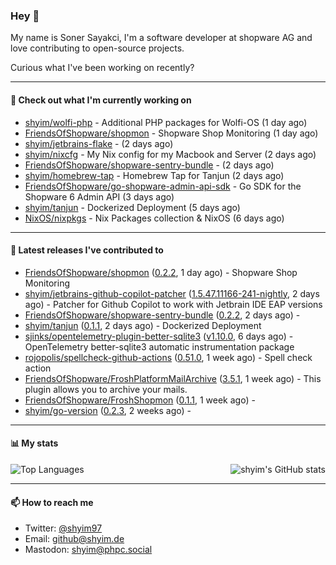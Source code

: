 ### Hey 👋

My name is Soner Sayakci, I'm a software developer at shopware AG and love contributing to open-source projects.

Curious what I've been working on recently?

---

#### 👷 Check out what I'm currently working on

- [shyim/wolfi-php](https://github.com/shyim/wolfi-php) - Additional PHP packages for Wolfi-OS (1 day ago)
- [FriendsOfShopware/shopmon](https://github.com/FriendsOfShopware/shopmon) - Shopware Shop Monitoring (1 day ago)
- [shyim/jetbrains-flake](https://github.com/shyim/jetbrains-flake) -  (2 days ago)
- [shyim/nixcfg](https://github.com/shyim/nixcfg) - My Nix config for my Macbook and Server (2 days ago)
- [FriendsOfShopware/shopware-sentry-bundle](https://github.com/FriendsOfShopware/shopware-sentry-bundle) -  (2 days ago)
- [shyim/homebrew-tap](https://github.com/shyim/homebrew-tap) - Homebrew Tap for Tanjun (2 days ago)
- [FriendsOfShopware/go-shopware-admin-api-sdk](https://github.com/FriendsOfShopware/go-shopware-admin-api-sdk) - Go SDK for the Shopware 6 Admin API (3 days ago)
- [shyim/tanjun](https://github.com/shyim/tanjun) - Dockerized Deployment (5 days ago)
- [NixOS/nixpkgs](https://github.com/NixOS/nixpkgs) - Nix Packages collection &amp; NixOS (6 days ago)

---

#### 🔭 Latest releases I've contributed to

- [FriendsOfShopware/shopmon](https://github.com/FriendsOfShopware/shopmon) ([0.2.2](https://github.com/FriendsOfShopware/shopmon/releases/tag/0.2.2), 1 day ago) - Shopware Shop Monitoring
- [shyim/jetbrains-github-copilot-patcher](https://github.com/shyim/jetbrains-github-copilot-patcher) ([1.5.47.11166-241-nightly](https://github.com/shyim/jetbrains-github-copilot-patcher/releases/tag/1.5.47.11166-241-nightly), 2 days ago) - Patcher for Github Copilot to work with Jetbrain IDE EAP versions
- [FriendsOfShopware/shopware-sentry-bundle](https://github.com/FriendsOfShopware/shopware-sentry-bundle) ([0.2.2](https://github.com/FriendsOfShopware/shopware-sentry-bundle/releases/tag/0.2.2), 2 days ago) - 
- [shyim/tanjun](https://github.com/shyim/tanjun) ([0.1.1](https://github.com/shyim/tanjun/releases/tag/0.1.1), 2 days ago) - Dockerized Deployment
- [sjinks/opentelemetry-plugin-better-sqlite3](https://github.com/sjinks/opentelemetry-plugin-better-sqlite3) ([v1.10.0](https://github.com/sjinks/opentelemetry-plugin-better-sqlite3/releases/tag/v1.10.0), 6 days ago) - OpenTelemetry better-sqlite3 automatic instrumentation package
- [rojopolis/spellcheck-github-actions](https://github.com/rojopolis/spellcheck-github-actions) ([0.51.0](https://github.com/rojopolis/spellcheck-github-actions/releases/tag/0.51.0), 1 week ago) - Spell check action
- [FriendsOfShopware/FroshPlatformMailArchive](https://github.com/FriendsOfShopware/FroshPlatformMailArchive) ([3.5.1](https://github.com/FriendsOfShopware/FroshPlatformMailArchive/releases/tag/3.5.1), 1 week ago) - This plugin allows you to archive your mails.
- [FriendsOfShopware/FroshShopmon](https://github.com/FriendsOfShopware/FroshShopmon) ([0.1.1](https://github.com/FriendsOfShopware/FroshShopmon/releases/tag/0.1.1), 1 week ago) - 
- [shyim/go-version](https://github.com/shyim/go-version) ([0.2.3](https://github.com/shyim/go-version/releases/tag/0.2.3), 2 weeks ago) - 

---

#### 📊 My stats

<img align="right" alt="shyim's GitHub stats" src="https://github-readme-stats.vercel.app/api?username=shyim&count_private=1&show_icons=true&" />

![Top Languages](https://github-readme-stats.vercel.app/api/top-langs/?username=shyim)

---

#### 📫 How to reach me

- Twitter: [@shyim97](https://twitter.com/shyim97)
- Email: [github@shyim.de](mailto://github@shyim.de)
- Mastodon: <a rel="me" href="https://phpc.social/@shyim">shyim@phpc.social</a>
